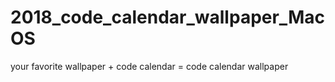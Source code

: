 # 2018_code_calendar_wallpaper_MacOS
your favorite wallpaper + code calendar = code calendar wallpaper
